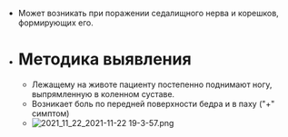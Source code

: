 - Может возникать при поражении седалищного нерва и корешков, формирующих его.
- # Методика выявления
	- Лежащему на животе пациенту постепенно поднимают ногу, выпрямленную в коленном суставе.
	- Возникает боль по передней поверхности бедра и в паху ("+" симптом)
	- ![2021_11_22_2021-11-22 19-3-57.png](https://cdn.logseq.com/%2F90d07cd0-0c20-405f-b80f-bbc874a0823abaf34aa6-b235-4afc-adf0-c79132a3fb862021_11_22_2021-11-22%2019-3-57.png?Expires=4791197240&Signature=gbzwt7e39ULy79ng3VQwOqDnRguHJrSLVi3tXAE~JDl~luLBr7lSNgaZMWdQlLbovmAo3XgvYs2-Tz3iDFXKLiOelDFzz1ic2V-i0xTixlh1PlE~lTdoazyfACM6kqfTtFXcu1FnUFOBqZYFzB~Idao~52nlwj7uR4siudr1z11VdEtgkfwhF7ZHFaL1VRWGsXhrmSd3enMSxkqYGU37VdSolBkUzIkl2HeYVZlWtAElrAevHr14JJcCjvleFlUvfa4N7yvAKDbdqqspTB7-BnsSZr3oDThqoEatbkay48agnbIhl-enEb2jemmOWnys9dBp8ARW2mBUcw0z95o~bg__&Key-Pair-Id=APKAJE5CCD6X7MP6PTEA)